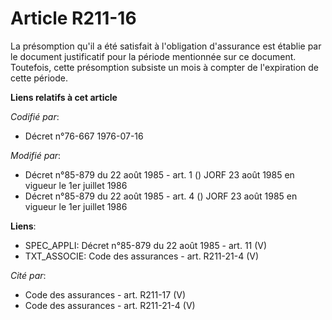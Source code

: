 # Article R211-16

La présomption qu'il a été satisfait à l'obligation d'assurance est établie par le document justificatif pour la période
mentionnée sur ce document. Toutefois, cette présomption subsiste un mois à compter de l'expiration de cette période.

**Liens relatifs à cet article**

_Codifié par_:

  - Décret n°76-667 1976-07-16

_Modifié par_:

  - Décret n°85-879 du 22 août 1985 - art. 1 () JORF 23 août 1985 en vigueur le 1er juillet 1986
  - Décret n°85-879 du 22 août 1985 - art. 4 () JORF 23 août 1985 en vigueur le 1er juillet 1986

**Liens**:

  - SPEC_APPLI: Décret n°85-879 du 22 août 1985 - art. 11 (V)
  - TXT_ASSOCIE: Code des assurances - art. R211-21-4 (V)

_Cité par_:

  - Code des assurances - art. R211-17 (V)
  - Code des assurances - art. R211-21-4 (V)
